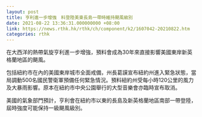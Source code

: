 ```yaml
---
layout: post
title: 亨利進一步增強　料登陸美東長島一帶時維持颶風級別
date: 2021-08-22 13:36:31.000000000 +08:00
link: https://news.rthk.hk/rthk/ch/component/k2/1607042-20210822.htm
categories: rthk
---
```


在大西洋的熱帶氣旋亨利進一步增強，預料會成為30年來直接影響美國東岸新英格蘭地區的颶風。

包括紐約市在內的美國東岸城市全面戒備，州長葛謨宣布紐約州進入緊急狀態，當局調動500名國民警衛軍預備任何緊急情況。預料紐約州受每小時120公里的風力及大暴雨影響。原本在紐約市中央公園舉行的大型音樂會亦臨時宣布取消。

美國的氣象部門預計，亨利會在紐約市以東的長島及新英格蘭地區南部一帶登陸，屆時強度可能保持一級颶風級別。
